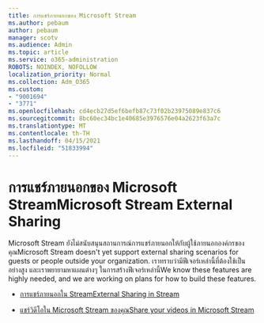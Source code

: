 ```yaml
---
title: การแชร์ภายนอกของ Microsoft Stream
ms.author: pebaum
author: pebaum
manager: scotv
ms.audience: Admin
ms.topic: article
ms.service: o365-administration
ROBOTS: NOINDEX, NOFOLLOW
localization_priority: Normal
ms.collection: Adm_O365
ms.custom:
- "9001694"
- "3771"
ms.openlocfilehash: cd4ecb27d5ef6befb87c73f02b23975089e837c6
ms.sourcegitcommit: 8bc60ec34bc1e40685e3976576e04a2623f63a7c
ms.translationtype: MT
ms.contentlocale: th-TH
ms.lasthandoff: 04/15/2021
ms.locfileid: "51833994"
---
```

# <a name="microsoft-stream-external-sharing"></a><span data-ttu-id="96fb5-102">การแชร์ภายนอกของ Microsoft Stream</span><span class="sxs-lookup"><span data-stu-id="96fb5-102">Microsoft Stream External Sharing</span></span>

<span data-ttu-id="96fb5-103">Microsoft Stream ยังไม่สนับสนุนสถานการณ์การแชร์ภายนอกให้กับผู้ใช้ภายนอกองค์กรของคุณ</span><span class="sxs-lookup"><span data-stu-id="96fb5-103">Microsoft Stream doesn't yet support external sharing scenarios for guests or people outside your organization.</span></span> <span data-ttu-id="96fb5-104">เราทราบว่ามีฟีเจอร์เหล่านี้ที่ต้องใช้เป็นอย่างสูง และเราพยายามหาแผนต่างๆ ในการสร้างฟีเจอร์เหล่านี้</span><span class="sxs-lookup"><span data-stu-id="96fb5-104">We know these features are highly needed, and we are working on plans for how to build these features.</span></span>

- [<span data-ttu-id="96fb5-105">การแชร์ภายนอกใน Stream</span><span class="sxs-lookup"><span data-stu-id="96fb5-105">External Sharing in Stream</span></span>](https://docs.microsoft.com/stream/portal-share-video#external-sharing)

- [<span data-ttu-id="96fb5-106">แชร์วิดีโอใน Microsoft Stream ของคุณ</span><span class="sxs-lookup"><span data-stu-id="96fb5-106">Share your videos in Microsoft Stream</span></span>](https://docs.microsoft.com/stream/portal-share-video)

